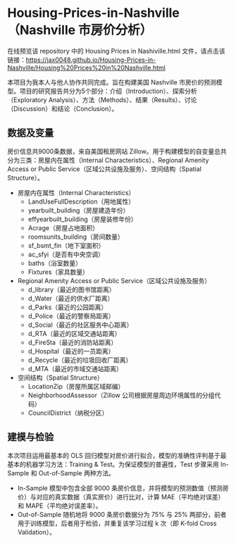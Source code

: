 # Housing-Prices-in-Nashville（Nashville 市房价分析）

在线预览该 repository 中的 Housing Prices in Nashiville.html 文件，请点击该链接：https://jax0048.github.io/Housing-Prices-in-Nashville/Housing%20Prices%20in%20Nashville.html

本项目为我本人与他人协作共同完成。旨在构建美国 Nashville 市房价的预测模型。项目的研究报告共分为5个部分：介绍（Introduction）、探索分析（Exploratory Analysis）、方法（Methods）、结果（Results）、讨论（Discussion）和结论（Conclusion）。

## 数据及变量
房价信息共9000条数据，来自美国租房网站 Zillow。用于构建模型的自变量总共分为三类：房屋内在属性（Internal Characteristics）、Regional Amenity Access or Public Service（区域公共设施及服务）、空间结构（Spatial Structure）。
- 房屋内在属性（Internal Characteristics）
  - LandUseFullDescription（用地属性）
  - yearbuilt_building（房屋建造年份）
  - effyearbuilt_building（房屋装修年份）
  - Acrage（房屋占地面积）
  - roomsunits_building（房间数量）
  - sf_bsmt_fin（地下室面积）
  - ac_sfyi（是否有中央空调）
  - baths（浴室数量）
  - Fixtures（家具数量）
- Regional Amenity Access or Public Service（区域公共设施及服务）
  - d_library（最近的图书馆距离）
  - d_Water（最近的供水厂距离）
  - d_Parks（最近的公园距离）
  - d_Police（最近的警察局距离）
  - d_Social（最近的社区服务中心距离）
  - d_RTA（最近的区域交通站距离）
  - d_FireSta（最近的消防站距离）
  - d_Hospital（最近的一员距离）
  - d_Recycle（最近的垃圾回收厂距离）
  - d_MTA（最近的市域交通站距离）
- 空间结构（Spatial Structure）
  - LocationZip（房屋所属区域邮编）
  - NeighborhoodAssessor（Zillow 公司根据房屋周边环境属性的分组代码）
  - CouncilDistrict（纳税分区）
  
## 建模与检验
本次项目运用最基本的 OLS 回归模型对房价进行拟合，模型的准确性评判基于最基本的机器学习方法：Training & Test。为保证模型的普遍性，Test 步骤采用 In-Sample 和 Out-of-Sample 两种方法。
- In-Sample
模型中包含全部 9000 条房价信息，并将模型的预测数值（预测房价）与对应的真实数据（真实房价）进行比对，计算 MAE（平均绝对误差）和 MAPE（平均绝对误差率）。
- Out-of-Sample
随机地将 9000 条房价数据分为 75% 与 25% 两部分，前者用于训练模型，后者用于检验，并重复该学习过程 k 次（即 K-fold Cross Validation）。
